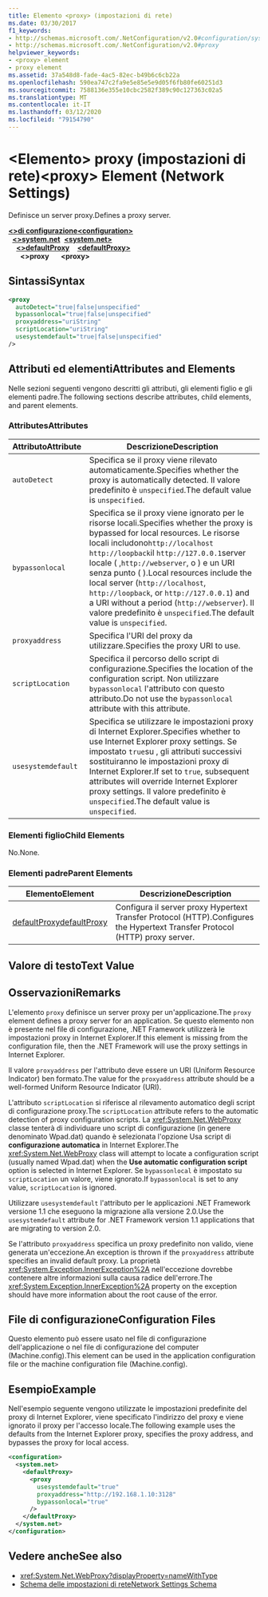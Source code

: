 ```yaml
---
title: Elemento <proxy> (impostazioni di rete)
ms.date: 03/30/2017
f1_keywords:
- http://schemas.microsoft.com/.NetConfiguration/v2.0#configuration/system.net/defaultProxy/proxy
- http://schemas.microsoft.com/.NetConfiguration/v2.0#proxy
helpviewer_keywords:
- <proxy> element
- proxy element
ms.assetid: 37a548d8-fade-4ac5-82ec-b49b6c6cb22a
ms.openlocfilehash: 590ea747c2fa9e5e85e5e9d05f6fb80fe60251d3
ms.sourcegitcommit: 7588136e355e10cbc2582f389c90c127363c02a5
ms.translationtype: MT
ms.contentlocale: it-IT
ms.lasthandoff: 03/12/2020
ms.locfileid: "79154790"
---
```

# <a name="proxy-element-network-settings"></a><span data-ttu-id="2baf4-102">\<Elemento> proxy (impostazioni di rete)</span><span class="sxs-lookup"><span data-stu-id="2baf4-102">\<proxy> Element (Network Settings)</span></span>
<span data-ttu-id="2baf4-103">Definisce un server proxy.</span><span class="sxs-lookup"><span data-stu-id="2baf4-103">Defines a proxy server.</span></span>  

<span data-ttu-id="2baf4-104">[**\<>di configurazione**](../configuration-element.md)</span><span class="sxs-lookup"><span data-stu-id="2baf4-104">[**\<configuration>**](../configuration-element.md)</span></span>\
<span data-ttu-id="2baf4-105">&nbsp;&nbsp;[**\<>system.net**](system-net-element-network-settings.md)</span><span class="sxs-lookup"><span data-stu-id="2baf4-105">&nbsp;&nbsp;[**\<system.net>**](system-net-element-network-settings.md)</span></span>\
<span data-ttu-id="2baf4-106">&nbsp;&nbsp;&nbsp;&nbsp;[**\<>defaultProxy**](defaultproxy-element-network-settings.md)</span><span class="sxs-lookup"><span data-stu-id="2baf4-106">&nbsp;&nbsp;&nbsp;&nbsp;[**\<defaultProxy>**](defaultproxy-element-network-settings.md)</span></span>\
<span data-ttu-id="2baf4-107">&nbsp;&nbsp;&nbsp;&nbsp;&nbsp;&nbsp;**\<>proxy**</span><span class="sxs-lookup"><span data-stu-id="2baf4-107">&nbsp;&nbsp;&nbsp;&nbsp;&nbsp;&nbsp;**\<proxy>**</span></span>

## <a name="syntax"></a><span data-ttu-id="2baf4-108">Sintassi</span><span class="sxs-lookup"><span data-stu-id="2baf4-108">Syntax</span></span>  
  
```xml  
<proxy
  autoDetect="true|false|unspecified"
  bypassonlocal="true|false|unspecified"
  proxyaddress="uriString"
  scriptLocation="uriString"
  usesystemdefault="true|false|unspecified"
/>
```  
  
## <a name="attributes-and-elements"></a><span data-ttu-id="2baf4-109">Attributi ed elementi</span><span class="sxs-lookup"><span data-stu-id="2baf4-109">Attributes and Elements</span></span>  
 <span data-ttu-id="2baf4-110">Nelle sezioni seguenti vengono descritti gli attributi, gli elementi figlio e gli elementi padre.</span><span class="sxs-lookup"><span data-stu-id="2baf4-110">The following sections describe attributes, child elements, and parent elements.</span></span>  
  
### <a name="attributes"></a><span data-ttu-id="2baf4-111">Attributes</span><span class="sxs-lookup"><span data-stu-id="2baf4-111">Attributes</span></span>  
  
|<span data-ttu-id="2baf4-112">**Attributo**</span><span class="sxs-lookup"><span data-stu-id="2baf4-112">**Attribute**</span></span>|<span data-ttu-id="2baf4-113">**Descrizione**</span><span class="sxs-lookup"><span data-stu-id="2baf4-113">**Description**</span></span>|  
|-------------------|---------------------|  
|`autoDetect`|<span data-ttu-id="2baf4-114">Specifica se il proxy viene rilevato automaticamente.</span><span class="sxs-lookup"><span data-stu-id="2baf4-114">Specifies whether the proxy is automatically detected.</span></span> <span data-ttu-id="2baf4-115">Il valore predefinito è `unspecified`.</span><span class="sxs-lookup"><span data-stu-id="2baf4-115">The default value is `unspecified`.</span></span>|  
|`bypassonlocal`|<span data-ttu-id="2baf4-116">Specifica se il proxy viene ignorato per le risorse locali.</span><span class="sxs-lookup"><span data-stu-id="2baf4-116">Specifies whether the proxy is bypassed for local resources.</span></span> <span data-ttu-id="2baf4-117">Le risorse locali includono`http://localhost` `http://loopback`il `http://127.0.0.1`server locale ( ,`http://webserver`, o ) e un URI senza punto ( ).</span><span class="sxs-lookup"><span data-stu-id="2baf4-117">Local resources include the local server (`http://localhost`, `http://loopback`, or `http://127.0.0.1`) and a URI without a period (`http://webserver`).</span></span> <span data-ttu-id="2baf4-118">Il valore predefinito è `unspecified`.</span><span class="sxs-lookup"><span data-stu-id="2baf4-118">The default value is `unspecified`.</span></span>|  
|`proxyaddress`|<span data-ttu-id="2baf4-119">Specifica l'URI del proxy da utilizzare.</span><span class="sxs-lookup"><span data-stu-id="2baf4-119">Specifies the proxy URI to use.</span></span>|  
|`scriptLocation`|<span data-ttu-id="2baf4-120">Specifica il percorso dello script di configurazione.</span><span class="sxs-lookup"><span data-stu-id="2baf4-120">Specifies the location of the configuration script.</span></span> <span data-ttu-id="2baf4-121">Non utilizzare `bypassonlocal` l'attributo con questo attributo.</span><span class="sxs-lookup"><span data-stu-id="2baf4-121">Do not use the `bypassonlocal` attribute with this attribute.</span></span> |  
|`usesystemdefault`|<span data-ttu-id="2baf4-122">Specifica se utilizzare le impostazioni proxy di Internet Explorer.</span><span class="sxs-lookup"><span data-stu-id="2baf4-122">Specifies whether to use Internet Explorer proxy settings.</span></span> <span data-ttu-id="2baf4-123">Se impostato `true`su , gli attributi successivi sostituiranno le impostazioni proxy di Internet Explorer.</span><span class="sxs-lookup"><span data-stu-id="2baf4-123">If set to `true`, subsequent attributes will override Internet Explorer proxy settings.</span></span> <span data-ttu-id="2baf4-124">Il valore predefinito è `unspecified`.</span><span class="sxs-lookup"><span data-stu-id="2baf4-124">The default value is `unspecified`.</span></span>|  
  
### <a name="child-elements"></a><span data-ttu-id="2baf4-125">Elementi figlio</span><span class="sxs-lookup"><span data-stu-id="2baf4-125">Child Elements</span></span>  
 <span data-ttu-id="2baf4-126">No.</span><span class="sxs-lookup"><span data-stu-id="2baf4-126">None.</span></span>  
  
### <a name="parent-elements"></a><span data-ttu-id="2baf4-127">Elementi padre</span><span class="sxs-lookup"><span data-stu-id="2baf4-127">Parent Elements</span></span>  
  
|<span data-ttu-id="2baf4-128">**Elemento**</span><span class="sxs-lookup"><span data-stu-id="2baf4-128">**Element**</span></span>|<span data-ttu-id="2baf4-129">**Descrizione**</span><span class="sxs-lookup"><span data-stu-id="2baf4-129">**Description**</span></span>|  
|-----------------|---------------------|  
|[<span data-ttu-id="2baf4-130">defaultProxy</span><span class="sxs-lookup"><span data-stu-id="2baf4-130">defaultProxy</span></span>](defaultproxy-element-network-settings.md)|<span data-ttu-id="2baf4-131">Configura il server proxy Hypertext Transfer Protocol (HTTP).</span><span class="sxs-lookup"><span data-stu-id="2baf4-131">Configures the Hypertext Transfer Protocol (HTTP) proxy server.</span></span>|  
  
## <a name="text-value"></a><span data-ttu-id="2baf4-132">Valore di testo</span><span class="sxs-lookup"><span data-stu-id="2baf4-132">Text Value</span></span>  
  
## <a name="remarks"></a><span data-ttu-id="2baf4-133">Osservazioni</span><span class="sxs-lookup"><span data-stu-id="2baf4-133">Remarks</span></span>  
 <span data-ttu-id="2baf4-134">L'elemento `proxy` definisce un server proxy per un'applicazione.</span><span class="sxs-lookup"><span data-stu-id="2baf4-134">The `proxy` element defines a proxy server for an application.</span></span> <span data-ttu-id="2baf4-135">Se questo elemento non è presente nel file di configurazione, .NET Framework utilizzerà le impostazioni proxy in Internet Explorer.</span><span class="sxs-lookup"><span data-stu-id="2baf4-135">If this element is missing from the configuration file, then the .NET Framework will use the proxy settings in Internet Explorer.</span></span>  
  
 <span data-ttu-id="2baf4-136">Il valore `proxyaddress` per l'attributo deve essere un URI (Uniform Resource Indicator) ben formato.</span><span class="sxs-lookup"><span data-stu-id="2baf4-136">The value for the `proxyaddress` attribute should be a well-formed Uniform Resource Indicator (URI).</span></span>  
  
 <span data-ttu-id="2baf4-137">L'attributo `scriptLocation` si riferisce al rilevamento automatico degli script di configurazione proxy.</span><span class="sxs-lookup"><span data-stu-id="2baf4-137">The `scriptLocation` attribute refers to the automatic detection of proxy configuration scripts.</span></span> <span data-ttu-id="2baf4-138">La <xref:System.Net.WebProxy> classe tenterà di individuare uno script di configurazione (in genere denominato Wpad.dat) quando è selezionata l'opzione Usa script di **configurazione automatica** in Internet Explorer.</span><span class="sxs-lookup"><span data-stu-id="2baf4-138">The <xref:System.Net.WebProxy> class will attempt to locate a configuration script (usually named Wpad.dat) when the **Use automatic configuration script** option is selected in Internet Explorer.</span></span> <span data-ttu-id="2baf4-139">Se `bypassonlocal` è impostato su `scriptLocation` un valore, viene ignorato.</span><span class="sxs-lookup"><span data-stu-id="2baf4-139">If `bypassonlocal` is set to any value, `scriptLocation` is ignored.</span></span>
  
 <span data-ttu-id="2baf4-140">Utilizzare `usesystemdefault` l'attributo per le applicazioni .NET Framework versione 1.1 che eseguono la migrazione alla versione 2.0.</span><span class="sxs-lookup"><span data-stu-id="2baf4-140">Use the `usesystemdefault` attribute for .NET Framework version 1.1 applications that are migrating to version 2.0.</span></span>  
  
 <span data-ttu-id="2baf4-141">Se l'attributo `proxyaddress` specifica un proxy predefinito non valido, viene generata un'eccezione.</span><span class="sxs-lookup"><span data-stu-id="2baf4-141">An exception is thrown if the `proxyaddress` attribute specifies an invalid default proxy.</span></span> <span data-ttu-id="2baf4-142">La proprietà <xref:System.Exception.InnerException%2A> nell'eccezione dovrebbe contenere altre informazioni sulla causa radice dell'errore.</span><span class="sxs-lookup"><span data-stu-id="2baf4-142">The <xref:System.Exception.InnerException%2A> property on the exception should have more information about the root cause of the error.</span></span>  
  
## <a name="configuration-files"></a><span data-ttu-id="2baf4-143">File di configurazione</span><span class="sxs-lookup"><span data-stu-id="2baf4-143">Configuration Files</span></span>  
 <span data-ttu-id="2baf4-144">Questo elemento può essere usato nel file di configurazione dell'applicazione o nel file di configurazione del computer (Machine.config).</span><span class="sxs-lookup"><span data-stu-id="2baf4-144">This element can be used in the application configuration file or the machine configuration file (Machine.config).</span></span>  
  
## <a name="example"></a><span data-ttu-id="2baf4-145">Esempio</span><span class="sxs-lookup"><span data-stu-id="2baf4-145">Example</span></span>  
 <span data-ttu-id="2baf4-146">Nell'esempio seguente vengono utilizzate le impostazioni predefinite del proxy di Internet Explorer, viene specificato l'indirizzo del proxy e viene ignorato il proxy per l'accesso locale.</span><span class="sxs-lookup"><span data-stu-id="2baf4-146">The following example uses the defaults from the Internet Explorer proxy, specifies the proxy address, and bypasses the proxy for local access.</span></span>  
  
```xml  
<configuration>  
  <system.net>  
    <defaultProxy>  
      <proxy  
        usesystemdefault="true"  
        proxyaddress="http://192.168.1.10:3128"  
        bypassonlocal="true"  
      />  
    </defaultProxy>  
  </system.net>  
</configuration>  
```  
  
## <a name="see-also"></a><span data-ttu-id="2baf4-147">Vedere anche</span><span class="sxs-lookup"><span data-stu-id="2baf4-147">See also</span></span>

- <xref:System.Net.WebProxy?displayProperty=nameWithType>
- [<span data-ttu-id="2baf4-148">Schema delle impostazioni di rete</span><span class="sxs-lookup"><span data-stu-id="2baf4-148">Network Settings Schema</span></span>](index.md)
